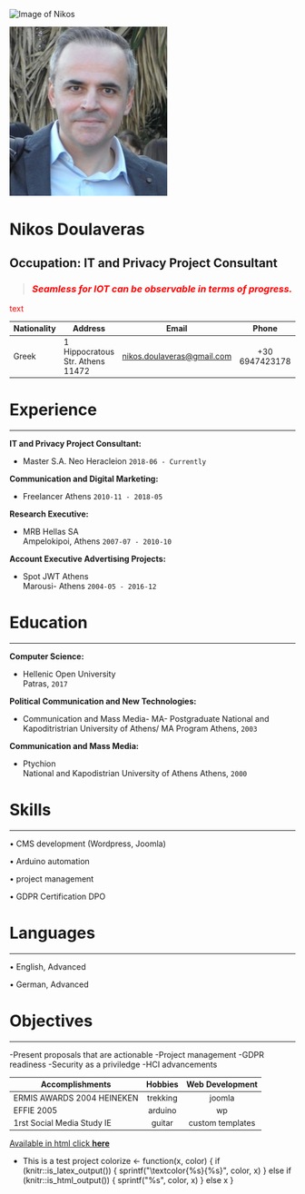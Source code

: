
![Image of Nikos](https://github.com/NikosDoulaveras/MyCV/PB250057l2l.jpg) 


![Image of Nikos](PB250057l2l.jpg "Nikos Doulaveras")

Nikos Doulaveras
============

Occupation: IT and Privacy Project Consultant 
-----------------------------------


>   ### <span style="color:red"> ***Seamless for IOT can be observable in terms of progress.*** </span>

<span style="color: red;">text</span>

|  __Nationality__  |             __Address__          |          __Email__          |      __Phone__    |    __Linkedin__    |        
|-------------------|----------------------------------|:---------------------------:|:-----------------:|:------------------:|
|      Greek       | 1 Hippocratous Str. Athens 11472 | nikos.doulaveras@gmail.com  |   +30 6947423178  |   nikosdoulaveras  | 



 

# Experience
----------

**IT and Privacy Project Consultant:**
* Master S.A.
Neo Heracleion 
`2018-06 - Currently`


**Communication and Digital Marketing:**
* Freelancer 
Athens 
`2010-11 - 2018-05`


**Research Executive:**            
* MRB Hellas SA  
Ampelokipoi, Athens 
`2007-07 - 2010-10`


**Account Executive Advertising Projects:**                
* Spot JWT Athens  
Marousi- Athens 
`2004-05 - 2016-12`

            
# Education
----------
**Computer Science:**           
* Hellenic Open University  
Patras, `2017`


**Political Communication and New Technologies:**               
* Communication and Mass Media- MA- Postgraduate 
National and Kapoditristrian University of Athens/ MA Program 
Athens, `2003`


**Communication and Mass Media:**               
* Ptychion  
National and Kapodistrian University of Athens 
Athens, `2000`


# Skills
----------
       
• CMS development (Wordpress, Joomla)
            
• Arduino automation
            
• project management
            
• GDPR Certification DPO 

 
 # Languages
----------
        
• English, Advanced
            
• German, Advanced 


# Objectives 
----------
       
-Present proposals that are actionable
-Project management
-GDPR readiness
-Security as a priviledge
-HCI advancements  



|       Accomplishments      |       Hobbies        |    Web Development   | 
|----------------------------|:--------------------:|:--------------------:|
| ERMIS AWARDS 2004 HEINEKEN |       trekking       |        joomla        | 
|         EFFIE 2005         |       arduino        |          wp          |
| 1rst Social Media Study IE |        guitar        |   custom templates   |


[Available in html click __here__](https://nikosdoulaveras.github.io/MyCV/)

* This is a test project
colorize <- function(x, color) {
  if (knitr::is_latex_output()) {
    sprintf("\\textcolor{%s}{%s}", color, x)
  } else if (knitr::is_html_output()) {
    sprintf("<span style='color: %s;'>%s</span>", color, 
      x)
  } else x
}
